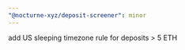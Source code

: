 ```yaml
---
"@nocturne-xyz/deposit-screener": minor
---
```


add US sleeping timezone rule for deposits > 5 ETH
